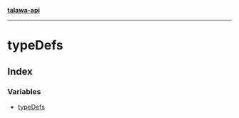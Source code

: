 [**talawa-api**](../README.md)

***

# typeDefs

## Index

### Variables

- [typeDefs](variables/typeDefs.md)
